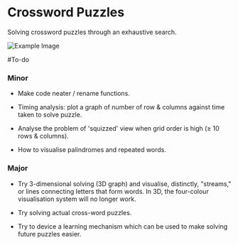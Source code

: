 # Crossword Puzzles
Solving crossword puzzles through an exhaustive search.

![Example Image](https://www.dropbox.com/s/2xovi797weiry6z/puzzle.JPEG?dl=1 "Example")

#To-do

### Minor
- Make code neater / rename functions.
 
- Timing analysis: plot a graph of number of row & columns against time taken to solve puzzle.

- Analyse the problem of 'squizzed' view when grid order is high (≥ 10 rows & columns).

- How to visualise palindromes and repeated words.

### Major
- Try 3-dimensional solving (3D graph) and visualise, distinctly, "streams," or lines connecting letters that form words. In 3D, the four-colour visualisation system will no longer work.

- Try solving actual cross-word puzzles.

- Try to device a learning mechanism which can be used to make solving future puzzles easier.
